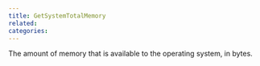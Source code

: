 ```yaml
---
title: GetSystemTotalMemory
related:
categories:
---
```


The amount of memory that is available to the operating system, in bytes.